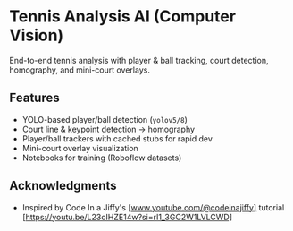# Tennis Analysis AI (Computer Vision)

End-to-end tennis analysis with player & ball tracking, court detection, homography, and mini-court overlays.

## Features
- YOLO-based player/ball detection (`yolov5/8`)
- Court line & keypoint detection → homography
- Player/ball trackers with cached stubs for rapid dev
- Mini-court overlay visualization
- Notebooks for training (Roboflow datasets)

## Acknowledgments
- Inspired by Code In a Jiffy's [www.youtube.com/@codeinajiffy] tutorial [https://youtu.be/L23oIHZE14w?si=rI1_3GC2W1LVLCWD]
